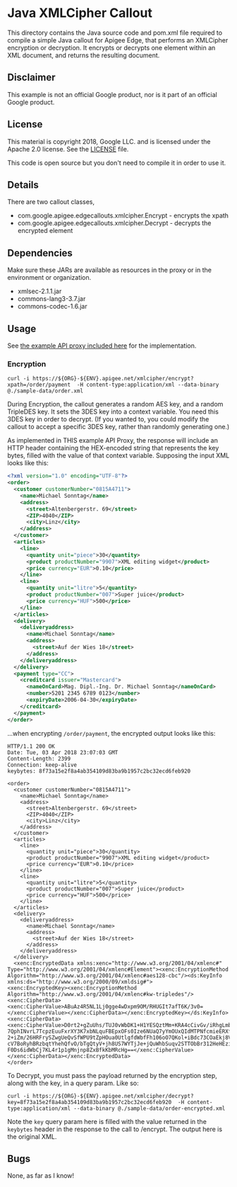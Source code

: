 # Java XMLCipher Callout

This directory contains the Java source code and pom.xml file required
to compile a simple Java callout for Apigee Edge, that performs an
XMLCipher encryption or decryption. It encrypts or decrypts one element
within an XML document, and returns the resulting document.

## Disclaimer

This example is not an official Google product, nor is it part of an official Google product.

## License

This material is copyright 2018, Google LLC.
and is licensed under the Apache 2.0 license. See the [LICENSE](LICENSE) file.

This code is open source but you don't need to compile it in order to use it.

## Details

There are two callout classes,

* com.google.apigee.edgecallouts.xmlcipher.Encrypt - encrypts the xpath
* com.google.apigee.edgecallouts.xmlcipher.Decrypt - decrypts the encrypted element


## Dependencies

Make sure these JARs are available as resources in the  proxy or in the environment or organization.

* xmlsec-2.1.1.jar
* commons-lang3-3.7.jar
* commons-codec-1.6.jar


## Usage

See [the example API proxy included here](./bundle) for the implementation.

### Encryption

```
curl -i https://${ORG}-${ENV}.apigee.net/xmlcipher/encrypt?xpath=/order/payment  -H content-type:application/xml --data-binary @./sample-data/order.xml
```

During Encryption, the callout generates a random AES key, and a random
TripleDES key. It sets the 3DES key into a context variable. You need
this 3DES key in order to decrypt. (If you wanted to, you could modify
the callout to accept a specific 3DES key, rather than randomly
generating one.)

As implemented in THIS example API Proxy, the response will include an
HTTP header containing the HEX-encoded string that represents the key
bytes, filled with the value of that context variable. Supposing the
input XML looks like this:

```xml
<?xml version="1.0" encoding="UTF-8"?>
<order>
  <customer customerNumber="0815A4711">
    <name>Michael Sonntag</name>
    <address>
      <street>Altenbergerstr. 69</street>
      <ZIP>4040</ZIP>
      <city>Linz</city>
    </address>
  </customer>
  <articles>
    <line>
      <quantity unit="piece">30</quantity>
      <product productNumber="9907">XML editing widget</product>
      <price currency="EUR">0.10</price>
    </line>
    <line>
      <quantity unit="litre">5</quantity>
      <product productNumber="007">Super juice</product>
      <price currency="HUF">500</price>
    </line>
  </articles>
  <delivery>
    <deliveryaddress>
      <name>Michael Sonntag</name>
      <address>
        <street>Auf der Wies 18</street>
      </address>
    </deliveryaddress>
  </delivery>
  <payment type="CC">
    <creditcard issuer="Mastercard">
      <nameOnCard>Mag. Dipl.-Ing. Dr. Michael Sonntag</nameOnCard>
      <number>5201 2345 6789 0123</number>
      <expiryDate>2006-04-30</expiryDate>
    </creditcard>
  </payment>
</order>
```

...when encrypting `/order/payment`, the encrypted output looks like this:

```
HTTP/1.1 200 OK
Date: Tue, 03 Apr 2018 23:07:03 GMT
Content-Length: 2399
Connection: keep-alive
keybytes: 8f73a15e2f8a4ab354109d83ba9b1957c2bc32ecd6feb920

<order>
  <customer customerNumber="0815A4711">
    <name>Michael Sonntag</name>
    <address>
      <street>Altenbergerstr. 69</street>
      <ZIP>4040</ZIP>
      <city>Linz</city>
    </address>
  </customer>
  <articles>
    <line>
      <quantity unit="piece">30</quantity>
      <product productNumber="9907">XML editing widget</product>
      <price currency="EUR">0.10</price>
    </line>
    <line>
      <quantity unit="litre">5</quantity>
      <product productNumber="007">Super juice</product>
      <price currency="HUF">500</price>
    </line>
  </articles>
  <delivery>
    <deliveryaddress>
      <name>Michael Sonntag</name>
      <address>
        <street>Auf der Wies 18</street>
      </address>
    </deliveryaddress>
  </delivery>
  <xenc:EncryptedData xmlns:xenc="http://www.w3.org/2001/04/xmlenc#" Type="http://www.w3.org/2001/04/xmlenc#Element"><xenc:EncryptionMethod Algorithm="http://www.w3.org/2001/04/xmlenc#aes128-cbc"/><ds:KeyInfo xmlns:ds="http://www.w3.org/2000/09/xmldsig#">
<xenc:EncryptedKey><xenc:EncryptionMethod Algorithm="http://www.w3.org/2001/04/xmlenc#kw-tripledes"/><xenc:CipherData><xenc:CipherValue>ABuAz4R5NL1Lj0gge4wDxpm9OM/RHUGIt7afT6K/3v0=</xenc:CipherValue></xenc:CipherData></xenc:EncryptedKey></ds:KeyInfo><xenc:CipherData><xenc:CipherValue>D0rt2+gZuUhs/TUJ0vWbDK1+H1YESQztMm+KRA4cCivGv/iRhgLmbznYcBdUuVbaPHLfAXhVL892&#xD;
7QphINvrL7TcpzEuuFxrXY3K7xbNLquFBEpxOFs0Ize6NUaQ7yYmOUxQIdMTPNfcmieERXfv38d0&#xD;
2+iZm/26HRFrySZwgUeQvSfWPU9tZpHOua0UtlgfdWbfFh106oO7QKol+iBdc73COaEkj8V9vQwK&#xD;
cV7BoRyhBRzbqtYhehQfvO/bTgQtyV+jh8US7WYTjJe+jQuWhbSuqv2STTObBr312HeHEzixPS2O&#xD;
F0Ds6idWbCj7KL4r1p1gMnjnp8ZxBfkKbMRcHg==</xenc:CipherValue></xenc:CipherData></xenc:EncryptedData>
</order>
```

To Decrypt, you must pass the payload returned by the encryption step, along with the key, in a query param. Like so:

```
curl -i https://${ORG}-${ENV}.apigee.net/xmlcipher/decrypt?key=8f73a15e2f8a4ab354109d83ba9b1957c2bc32ecd6feb920  -H content-type:application/xml --data-binary @./sample-data/order-encrypted.xml
```

Note the `key` query param here is filled with the value returned in the `keybytes` header in the response to the call to /encrypt. The output here is the original XML.


## Bugs

None, as far as I know!
